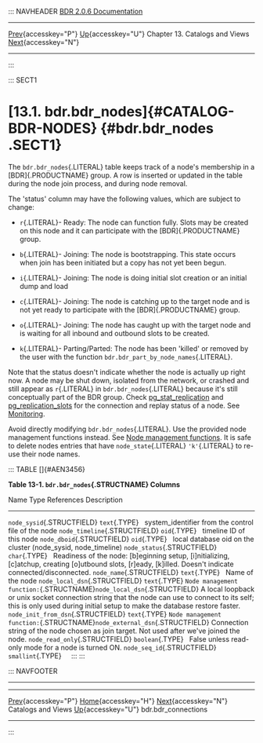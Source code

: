 ::: NAVHEADER
  [BDR 2.0.6 Documentation](index.md)                                                                                                         
  ----------------------------------------------------------------- ------------------------------------------ -------------------------------- ---------------------------------------------------------------------------
  [Prev](catalogs-views.md "Catalogs and Views"){accesskey="P"}   [Up](catalogs-views.md){accesskey="U"}    Chapter 13. Catalogs and Views    [Next](catalog-bdr-connections.md "bdr.bdr_connections"){accesskey="N"}

------------------------------------------------------------------------
:::

::: SECT1
# [13.1. bdr.bdr_nodes]{#CATALOG-BDR-NODES} {#bdr.bdr_nodes .SECT1}

The `bdr.bdr_nodes`{.LITERAL} table keeps track of a node\'s membership
in a [BDR]{.PRODUCTNAME} group. A row is inserted or updated in the
table during the node join process, and during node removal.

The \'status\' column may have the following values, which are subject
to change:

-   `r`{.LITERAL}- Ready: The node can function fully. Slots may be
    created on this node and it can participate with the
    [BDR]{.PRODUCTNAME} group.

-   `b`{.LITERAL}- Joining: The node is bootstrapping. This state occurs
    when join has been initiated but a copy has not yet been begun.

-   `i`{.LITERAL}- Joining: The node is doing initial slot creation or
    an initial dump and load

-   `c`{.LITERAL}- Joining: The node is catching up to the target node
    and is not yet ready to participate with the [BDR]{.PRODUCTNAME}
    group.

-   `o`{.LITERAL}- Joining: The node has caught up with the target node
    and is waiting for all inbound and outbound slots to be created.

-   `k`{.LITERAL}- Parting/Parted: The node has been \'killed\' or
    removed by the user with the function
    `bdr.bdr_part_by_node_names`{.LITERAL}.

Note that the status doesn\'t indicate whether the node is actually up
right now. A node may be shut down, isolated from the network, or
crashed and still appear as `r`{.LITERAL} in `bdr.bdr_nodes`{.LITERAL}
because it\'s still conceptually part of the BDR group. Check
[pg_stat_replication](http://www.postgresql.org/docs/current/static/monitoring-stats.html#PG-STAT-REPLICATION-VIEW)
and
[pg_replication_slots](http://www.postgresql.org/docs/current/static/catalog-pg-replication-slots.html)
for the connection and replay status of a node. See
[Monitoring](monitoring.md).

Avoid directly modifying `bdr.bdr_nodes`{.LITERAL}. Use the provided
node management functions instead. See [Node management
functions](functions-node-mgmt.md). It is safe to delete nodes entries
that have `node_state`{.LITERAL} `'k'`{.LITERAL} to re-use their node
names.

::: TABLE
[]{#AEN3456}

**Table 13-1. `bdr.bdr_nodes`{.STRUCTNAME} Columns**

  Name                                 Type                References                                                                  Description
  ------------------------------------ ------------------- --------------------------------------------------------------------------- -----------------------------------------------------------------------------------------------------------------------------------------------------------------------------
  `node_sysid`{.STRUCTFIELD}           `text`{.TYPE}                                                                                   system_identifier from the control file of the node
  `node_timeline`{.STRUCTFIELD}        `oid`{.TYPE}                                                                                    timeline ID of this node
  `node_dboid`{.STRUCTFIELD}           `oid`{.TYPE}                                                                                    local database oid on the cluster (node_sysid, node_timeline)
  `node_status`{.STRUCTFIELD}          `char`{.TYPE}                                                                                   Readiness of the node: \[b\]eginning setup, \[i\]nitializing, \[c\]atchup, creating \[o\]utbound slots, \[r\]eady, \[k\]illed. Doesn\'t indicate connected/disconnected.
  `node_name`{.STRUCTFIELD}            `text`{.TYPE}                                                                                   Name of the node
  `node_local_dsn`{.STRUCTFIELD}       `text`{.TYPE}       `Node management function:`{.STRUCTNAME}`node_local_dsn`{.STRUCTFIELD}      A local loopback or unix socket connection string that the node can use to connect to its self; this is only used during initial setup to make the database restore faster.
  `node_init_from_dsn`{.STRUCTFIELD}   `text`{.TYPE}       `Node management function:`{.STRUCTNAME}`node_external_dsn`{.STRUCTFIELD}   Connection string of the node chosen as join target. Not used after we\'ve joined the node.
  `node_read_only`{.STRUCTFIELD}       `boolean`{.TYPE}                                                                                False unless read-only mode for a node is turned ON.
  `node_seq_id`{.STRUCTFIELD}          `smallint`{.TYPE}                                                                                
:::
:::

::: NAVFOOTER

------------------------------------------------------------------------

  -------------------------------------------- ------------------------------------------ -----------------------------------------------------
  [Prev](catalogs-views.md){accesskey="P"}       [Home](index.md){accesskey="H"}        [Next](catalog-bdr-connections.md){accesskey="N"}
  Catalogs and Views                            [Up](catalogs-views.md){accesskey="U"}                                    bdr.bdr_connections
  -------------------------------------------- ------------------------------------------ -----------------------------------------------------
:::
